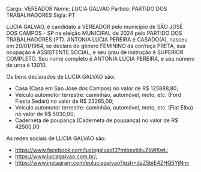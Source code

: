 Cargo: VEREADOR
Nome: LUCIA GALVAO
Partido: PARTIDO DOS TRABALHADORES
Sigla: PT

LUCIA GALVAO, é candidato a VEREADOR pelo município de SÃO JOSÉ DOS CAMPOS - SP na eleição MUNICIPAL de 2024 pelo PARTIDO DOS TRABALHADORES (PT).
ANTONIA LUCIA PEREIRA é CASADO(A), nasceu em 20/01/1964, se declara do gênero FEMININO da cor/raça PRETA, sua ocupação é ASSISTENTE SOCIAL, e seu grau de instrução é SUPERIOR COMPLETO.
Seu nome completo é ANTONIA LUCIA PEREIRA, e seu número de urna é 13010.

Os bens declarados de LUCIA GALVAO são: 
- Casa (Casa em Sao José dos Campos) no valor de R$ 125888,80;
- Veículo automotor terrestre: caminhão, automóvel, moto, etc. (Ford Fiesta Sedan) no valor de R$ 23265,00;
- Veículo automotor terrestre: caminhão, automóvel, moto, etc. (Fiat Elba) no valor de R$ 5030,00;
- Caderneta de poupança (Caderneta de poupança) no valor de R$ 42500,00

As redes sociais de LUCIA GALVAO são:
- https://www.facebook.com/luciagalvao13?mibextid=ZbWKwL;
- https://www.luciagalvao.com.br/;
- https://www.instagram.com/euluciagalvao?igsh=dzZ5bjE4ZHQ5YjNm;